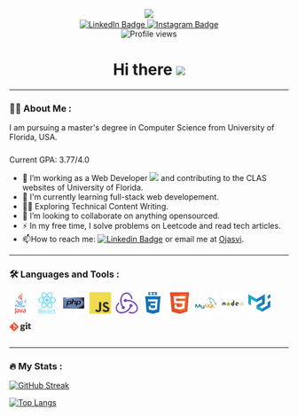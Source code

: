 <div id="header" align="center">
 <img src="https://media.giphy.com/media/RbDKaczqWovIugyJmW/giphy.gif" width="100"/>
   <div id="badges">
     <a href="https://www.linkedin.com/in/ojasvi-soni/">
       <img src="https://img.shields.io/badge/LinkedIn-blue?style=for-the-badge&logo=linkedin&logoColor=white" alt="LinkedIn Badge"/>
      </a>
      <a href="https://www.instagram.com/ojasvi20soni/">
        <img src="https://img.shields.io/badge/Instagram-pink?logo=Instagram&logoColor=white&style=for-the-badge" alt="Instagram Badge"/>
      </a>
   </div>
  <img src="https://komarev.com/ghpvc/?username=ojasvisoni&style=flat-square&color=blue" alt="Profile views"/>
  <h1>
  Hi there
  <img src="https://media.giphy.com/media/hvRJCLFzcasrR4ia7z/giphy.gif" width="30px"/>
 </h1>
 </div>
 
 ---

### :woman_technologist: About Me :
I am pursuing a master's degree in Computer Science from University of Florida, USA. 
 #####
 Current GPA: 3.77/4.0
- :telescope: I’m working as a Web Developer <img src="https://media.giphy.com/media/WUlplcMpOCEmTGBtBW/giphy.gif" width="30"> and contributing to the CLAS websites of University of Florida.
- :seedling: I'm currently learning full-stack web developement.
- :female_detective: Exploring Technical Content Writing.
- :eyes: I’m looking to collaborate on anything opensourced.
- :zap: In my free time, I solve problems on Leetcode and read tech articles.
- :mailbox:How to reach me: [![Linkedin Badge](https://img.shields.io/badge/-LinkedIn-blue?style=flat&logo=Linkedin&logoColor=white)](https://www.linkedin.com/in/ojasvi-soni/) or email me at <a href = "mailto: ojasvisoni20@gmail.com">Ojasvi</a>.
 
---

### :hammer_and_wrench: Languages and Tools :
<div>
  <img src="https://github.com/devicons/devicon/blob/master/icons/java/java-original-wordmark.svg" title="Java" alt="Java" width="40" height="40"/>&nbsp;
  <img src="https://github.com/devicons/devicon/blob/master/icons/react/react-original-wordmark.svg" title="React" alt="React" width="40" height="40"/>&nbsp;
  <img src="https://github.com/devicons/devicon/blob/master/icons/php/php-original.svg" title="PHP" alt="PHP " width="40" height="40"/>&nbsp;
  <img src="https://github.com/devicons/devicon/blob/master/icons/javascript/javascript-original.svg" title="JavaScript" alt="JavaScript" width="40" height="40"/>&nbsp;
  <img src="https://github.com/devicons/devicon/blob/master/icons/redux/redux-original.svg" title="Redux" alt="Redux " width="40" height="40"/>&nbsp;
  <img src="https://github.com/devicons/devicon/blob/master/icons/css3/css3-plain-wordmark.svg"  title="CSS3" alt="CSS" width="40" height="40"/>&nbsp;
  <img src="https://github.com/devicons/devicon/blob/master/icons/html5/html5-original.svg" title="HTML5" alt="HTML" width="40" height="40"/>&nbsp;
  <img src="https://github.com/devicons/devicon/blob/master/icons/mysql/mysql-original-wordmark.svg" title="MySQL"  alt="MySQL" width="40" height="40"/>&nbsp;
  <img src="https://github.com/devicons/devicon/blob/master/icons/nodejs/nodejs-original-wordmark.svg" title="NodeJS" alt="NodeJS" width="40" height="40"/>&nbsp;
  <img src="https://github.com/devicons/devicon/blob/master/icons/materialui/materialui-original.svg" title="Material UI" alt="Material UI" width="40" height="40"/>&nbsp;
  <img src="https://github.com/devicons/devicon/blob/master/icons/git/git-original-wordmark.svg" title="Git" **alt="Git" width="40" height="40"/>
</div>

---

### :fire: My Stats :
[![GitHub Streak](http://github-readme-streak-stats.herokuapp.com?user=ojasvisoni&theme=dark&background=000000)](https://git.io/streak-stats)

[![Top Langs](https://github-readme-stats.vercel.app/api/top-langs/?username=ojasvisoni&layout=compact&theme=vision-friendly-dark)](https://github.com/ojasvisoni/github-readme-stats)
